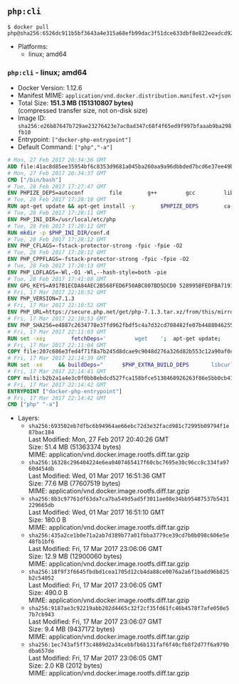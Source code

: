 ## `php:cli`

```console
$ docker pull php@sha256:6526dc911b5bf3643a4e315a68efb99dac3f51dce633dbf8e822eeadcd92ab47
```

-	Platforms:
	-	linux; amd64

### `php:cli` - linux; amd64

-	Docker Version: 1.12.6
-	Manifest MIME: `application/vnd.docker.distribution.manifest.v2+json`
-	Total Size: **151.3 MB (151310807 bytes)**  
	(compressed transfer size, not on-disk size)
-	Image ID: `sha256:e26b87647b729ae23276423e7ac0ad347c68f4f65ed9f997bfaaab9ba298fb10`
-	Entrypoint: `["docker-php-entrypoint"]`
-	Default Command: `["php","-a"]`

```dockerfile
# Mon, 27 Feb 2017 20:34:36 GMT
ADD file:41ac8d85ee35954bf6c8353d9681a045ba260aa9a96dbbded7bcd6e37ee49bea in / 
# Mon, 27 Feb 2017 20:34:37 GMT
CMD ["/bin/bash"]
# Tue, 28 Feb 2017 17:27:47 GMT
ENV PHPIZE_DEPS=autoconf 		file 		g++ 		gcc 		libc-dev 		make 		pkg-config 		re2c
# Tue, 28 Feb 2017 17:28:10 GMT
RUN apt-get update && apt-get install -y 		$PHPIZE_DEPS 		ca-certificates 		curl 		libedit2 		libsqlite3-0 		libxml2 		xz-utils 	--no-install-recommends && rm -r /var/lib/apt/lists/*
# Tue, 28 Feb 2017 17:28:11 GMT
ENV PHP_INI_DIR=/usr/local/etc/php
# Tue, 28 Feb 2017 17:28:12 GMT
RUN mkdir -p $PHP_INI_DIR/conf.d
# Tue, 28 Feb 2017 17:28:12 GMT
ENV PHP_CFLAGS=-fstack-protector-strong -fpic -fpie -O2
# Tue, 28 Feb 2017 17:28:12 GMT
ENV PHP_CPPFLAGS=-fstack-protector-strong -fpic -fpie -O2
# Tue, 28 Feb 2017 17:28:13 GMT
ENV PHP_LDFLAGS=-Wl,-O1 -Wl,--hash-style=both -pie
# Tue, 28 Feb 2017 17:41:08 GMT
ENV GPG_KEYS=A917B1ECDA84AEC2B568FED6F50ABC807BD5DCD0 528995BFEDFBA7191D46839EF9BA0ADA31CBD89E
# Fri, 17 Mar 2017 22:10:52 GMT
ENV PHP_VERSION=7.1.3
# Fri, 17 Mar 2017 22:10:52 GMT
ENV PHP_URL=https://secure.php.net/get/php-7.1.3.tar.xz/from/this/mirror PHP_ASC_URL=https://secure.php.net/get/php-7.1.3.tar.xz.asc/from/this/mirror
# Fri, 17 Mar 2017 22:10:53 GMT
ENV PHP_SHA256=e4887c2634778e37fd962fbdf5c4a7d32cd708482fe07b448804625570cb0bb0 PHP_MD5=d604d688be17f4a05b99dbb7fb9581f4
# Fri, 17 Mar 2017 22:11:03 GMT
RUN set -xe; 		fetchDeps=' 		wget 	'; 	apt-get update; 	apt-get install -y --no-install-recommends $fetchDeps; 	rm -rf /var/lib/apt/lists/*; 		mkdir -p /usr/src; 	cd /usr/src; 		wget -O php.tar.xz "$PHP_URL"; 		if [ -n "$PHP_SHA256" ]; then 		echo "$PHP_SHA256 *php.tar.xz" | sha256sum -c -; 	fi; 	if [ -n "$PHP_MD5" ]; then 		echo "$PHP_MD5 *php.tar.xz" | md5sum -c -; 	fi; 		if [ -n "$PHP_ASC_URL" ]; then 		wget -O php.tar.xz.asc "$PHP_ASC_URL"; 		export GNUPGHOME="$(mktemp -d)"; 		for key in $GPG_KEYS; do 			gpg --keyserver ha.pool.sks-keyservers.net --recv-keys "$key"; 		done; 		gpg --batch --verify php.tar.xz.asc php.tar.xz; 		rm -r "$GNUPGHOME"; 	fi; 		apt-get purge -y --auto-remove $fetchDeps
# Fri, 17 Mar 2017 22:11:04 GMT
COPY file:207c686e3fed4f71f8a7b245d8dcae9c9048d276a326d82b553c12a90af0c0ca in /usr/local/bin/ 
# Fri, 17 Mar 2017 22:14:39 GMT
RUN set -xe 	&& buildDeps=" 		$PHP_EXTRA_BUILD_DEPS 		libcurl4-openssl-dev 		libedit-dev 		libsqlite3-dev 		libssl-dev 		libxml2-dev 	" 	&& apt-get update && apt-get install -y $buildDeps --no-install-recommends && rm -rf /var/lib/apt/lists/* 		&& export CFLAGS="$PHP_CFLAGS" 		CPPFLAGS="$PHP_CPPFLAGS" 		LDFLAGS="$PHP_LDFLAGS" 	&& docker-php-source extract 	&& cd /usr/src/php 	&& ./configure 		--with-config-file-path="$PHP_INI_DIR" 		--with-config-file-scan-dir="$PHP_INI_DIR/conf.d" 				--disable-cgi 				--enable-ftp 		--enable-mbstring 		--enable-mysqlnd 				--with-curl 		--with-libedit 		--with-openssl 		--with-zlib 				$PHP_EXTRA_CONFIGURE_ARGS 	&& make -j "$(nproc)" 	&& make install 	&& { find /usr/local/bin /usr/local/sbin -type f -executable -exec strip --strip-all '{}' + || true; } 	&& make clean 	&& docker-php-source delete 		&& apt-get purge -y --auto-remove -o APT::AutoRemove::RecommendsImportant=false $buildDeps
# Fri, 17 Mar 2017 22:14:41 GMT
COPY multi:b2b2a1a4e3c0f0bb8ebdcd527fca158bfce5138468926263f86e5bb0cb41970f in /usr/local/bin/ 
# Fri, 17 Mar 2017 22:14:42 GMT
ENTRYPOINT ["docker-php-entrypoint"]
# Fri, 17 Mar 2017 22:14:42 GMT
CMD ["php" "-a"]
```

-	Layers:
	-	`sha256:693502eb7dfbc6b94964ae66ebc72d3e32facd981c72995b09794f1e87bac184`  
		Last Modified: Mon, 27 Feb 2017 20:40:26 GMT  
		Size: 51.4 MB (51363374 bytes)  
		MIME: application/vnd.docker.image.rootfs.diff.tar.gzip
	-	`sha256:16328c296404224e6ea0407465417f60cbc7695e30c96cc8c334fa9760d454db`  
		Last Modified: Wed, 01 Mar 2017 16:51:36 GMT  
		Size: 77.6 MB (77607519 bytes)  
		MIME: application/vnd.docker.image.rootfs.diff.tar.gzip
	-	`sha256:8b3c97761df63da7ca7ba549d5ad5f3011ae08e34bb95487537b5431229665db`  
		Last Modified: Wed, 01 Mar 2017 16:51:10 GMT  
		Size: 180.0 B  
		MIME: application/vnd.docker.image.rootfs.diff.tar.gzip
	-	`sha256:435a2ce1b0e71a2ab7d389b77a01fbba3779ce39cd7b0b098c606e5e48fb1bf6`  
		Last Modified: Fri, 17 Mar 2017 23:06:06 GMT  
		Size: 12.9 MB (12900060 bytes)  
		MIME: application/vnd.docker.image.rootfs.diff.tar.gzip
	-	`sha256:18f9f3f6645fbdbd1cea1705d12cb4da88ce0076a2a6f1badd96b825b2c54052`  
		Last Modified: Fri, 17 Mar 2017 23:06:05 GMT  
		Size: 490.0 B  
		MIME: application/vnd.docker.image.rootfs.diff.tar.gzip
	-	`sha256:9187ae3c92219abb202d4465c32f2cf35fd61fc46b4578f7afe050e57b7cb943`  
		Last Modified: Fri, 17 Mar 2017 23:06:07 GMT  
		Size: 9.4 MB (9437172 bytes)  
		MIME: application/vnd.docker.image.rootfs.diff.tar.gzip
	-	`sha256:1ec743af5ff3c4889d2a34cebbfb6b131faf6f40cfb8f2d77f6a979bdba657de`  
		Last Modified: Fri, 17 Mar 2017 23:06:05 GMT  
		Size: 2.0 KB (2012 bytes)  
		MIME: application/vnd.docker.image.rootfs.diff.tar.gzip
